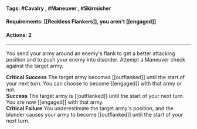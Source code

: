 #### Tags: #Cavalry , #Maneuver , #Skirmisher 
#### Requirements: [[Reckless Flankers]], you aren't [[engaged]]
#### Actions: 2
---
You send your army around an enemy's flank to get a better attacking position and to push your enemy into disorder. Attempt a Maneuver check against the target army.  
  
**Critical Success** The target army becomes [[outflanked]] until the start of your next turn. You can choose to become [[engaged]] with that army or not.  
**Success** The target army is [[outflanked]] until the start of your next turn. You are now [[engaged]] with that army.  
**Critical Failure** You underestimate the target army's position, and the blunder causes your army to become [[outflanked]] until the start of your next turn.